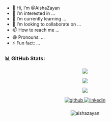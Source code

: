 - 👋 Hi, I’m @AishaZayan
- 👀 I’m interested in ...
- 🌱 I’m currently learning ...
- 💞️ I’m looking to collaborate on ...
- 📫 How to reach me ...
- 😄 Pronouns: ...
- ⚡ Fun fact: ...

<!---
AishaZayan/AishaZayan is a ✨ special ✨ repository because its `README.md` (this file) appears on your GitHub profile.
You can click the Preview link to take a look at your changes.
--->

### 📊 GitHub Stats:
<div align="center">
<p> <a href=""> <img align="center" src="https://github-readme-stats.vercel.app/api?username=AishaZayan&theme=radical&hide_border=false&include_all_commits=false&count_private=false"/> </a>
</p>

<!-- [![aisha's GitHub stats](https://github-readme-stats.vercel.app/api?username=AishaZayan&show_icons=true&theme=radical)](https://github.com/aishazayan/github-readme-stats) -->

<!-- <p><a href=""><img align="center" src="https://github-readme-streak-stats.herokuapp.com/?user=AishaZayan&theme=radical&hide_border=false"/> </a></p> -->

<p>
<a href="https://github.com/AishaZayan">
    <img src="https://github-readme-streak-stats.herokuapp.com/?user=AishaZayan&theme=dark&background=0D1117&stroke=0000&ring=58A6FF&fire=58A6FF&currStreakNum=58A6FF&sideNums=58A6FF&currStreakLabel=58A6FF&sideLabels=58A6FF&dates=58A6FF">
</a></p>

<p><a href=""><img align="center" src="https://github-readme-stats-sigma-five.vercel.app/api/top-langs/?username=AishaZayan&theme=react&line_height=40&hide=css""/> </a></p>

<!-- [![Top Langs](https://github-readme-stats.vercel.app/api/top-langs/?username=AishaZayan&layout=compact&theme=radical)](https://github.com/aishazayan/github-readme-stats) -->

<div align="center">
<a href="https://github.com/AishaZayan" target="_blank">
<img src=https://img.shields.io/badge/github-%2324292e.svg?&style=for-the-badge&logo=github&logoColor=white alt=github style="margin-bottom: 10px;" />
</a>
<a href="https://www.linkedin.com/in/" target="_blank">
<img src=https://img.shields.io/badge/linkedin-%231E77B5.svg?&style=for-the-badge&logo=linkedin&logoColor=white alt=linkedin style="margin-bottom: 10px;" />
</a>
<p align="center"> <img src="https://komarev.com/ghpvc/?username=AishaZayan&label=Profile%20views&color=0e75b6&style=flat" alt="aishazayan" /> </p>
</div>

